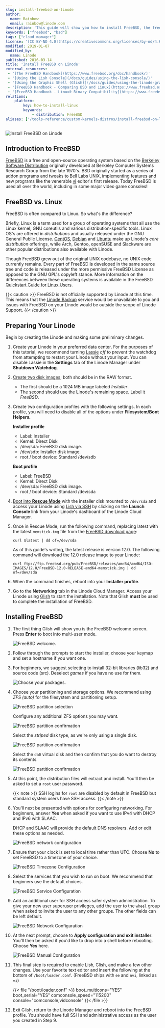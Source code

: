 ```yaml
---
slug: install-freebsd-on-linode
author:
  name: Rainbow
  email: rainbow@linode.com
description: 'This guide will show you how to install FreeBSD, the free and open source operating system based on the Berkeley Software Software Distribution from the late 1970s.'
keywords: ["freebsd", "bsd"]
tags: ["cloud manager"]
license: '[CC BY-ND 4.0](https://creativecommons.org/licenses/by-nd/4.0)'
modified: 2019-01-07
modified_by:
  name: Linode
published: 2016-03-14
title: 'Install FreeBSD on Linode'
external_resources:
 - '[The FreeBSD Handbook](https://www.freebsd.org/doc/handbook/)'
 - '[Using the Lish Console](/docs/guides/using-the-lish-console/)'
 - '[Using the Graphic Shell (Glish)](/docs/guides/using-the-linode-graphical-shell-glish/)'
 - '[FreeBSD Handbook - Comparing BSD and Linux](https://www.freebsd.org/doc/en/articles/explaining-bsd/comparing-bsd-and-linux.html)'
 - '[FreeBSD Handbook - Linux® Binary Compatibility](https://www.freebsd.org/doc/handbook/linuxemu.html)'
relations:
    platform:
        key: how-to-install-linux
        keywords:
            - distribution: FreeBSD
aliases: ['/tools-reference/custom-kernels-distros/install-freebsd-on-linode/']
---
```


![Install FreeBSD on Linode](install-freebsd-on-linode.png "Install FreeBSD on Linode")

## Introduction to FreeBSD

[FreeBSD](https://www.freebsd.org/) is a free and open-source operating system based on the [Berkeley Software Distribution](https://en.wikipedia.org/wiki/Berkeley_Software_Distribution) originally developed at Berkeley Computer Systems Research Group from the late 1970's. BSD originally started as a series of addon programs and tweaks to Bell Labs UNIX, implementing features and new programs like the venerable [vi](https://en.wikipedia.org/wiki/Vi) editor's first release. Today FreeBSD is used all over the world, including in some major video game consoles!

## FreeBSD vs. Linux

FreeBSD is often compared to Linux. So what's the difference?

Briefly, Linux is a term used for a group of operating systems that all use the Linux kernel, GNU coreutils and various distribution-specific tools. Linux OS's are offered in *distributions* and usually released under the GNU General Public License. [CentOS](https://www.centos.org/), [Debian](https://www.debian.org/) and [Ubuntu](http://www.ubuntu.com/) make up Linode's *core distribution* offerings, while Arch, Gentoo, openSUSE and Slackware are other popular distributions also available with Linode.

Though FreeBSD grew out of the original UNIX codebase, no UNIX code currently remains. Every part of FreeBSD is developed in the same source tree and code is released under the more permissive FreeBSD License as opposed to the GNU GPL's copyleft stance. More information on the differences between these operating systems is available in the FreeBSD [Quickstart Guide for Linux Users](https://www.freebsd.org/doc/en/articles/linux-users/article.html).

{{< caution >}}
FreeBSD is not officially supported by Linode at this time. This means that the [Linode Backup](/docs/platform/backup-service) service would be unavailable to you and issues with FreeBSD on your Linode would be outside the scope of Linode Support.
{{< /caution >}}

## Preparing Your Linode

Begin by creating the Linode and making some preliminary changes.

1.  Create your Linode in your preferred data center. For the purposes of this tutorial, we recommend turning [Lassie](/docs/uptime/monitoring-and-maintaining-your-server/#configuring-shutdown-watchdog) *off* to prevent the watchdog from attempting to restart your Linode without your input. You can disable Lassie in the **Settings** tab of the Linode Manager under **Shutdown Watchdog**.

2.  [Create two disk images](/docs/guides/disks-and-storage/#creating-a-disk); both should be in the RAW format.

    - The first should be a 1024 MB image labeled *Installer*.
    - The second should use the Linode's remaining space. Label it *FreeBSD*.

3.  Create two configuration profiles with the following settings. In each profile, you will need to disable all of the options under **Filesystem/Boot Helpers**.

    **Installer profile**

    - Label: Installer
    - Kernel: Direct Disk
    - /dev/sda: FreeBSD disk image.
    - /dev/sdb: Installer disk image.
    - root / boot device: Standard /dev/sdb

    **Boot profile**

    - Label: FreeBSD
    - Kernel: Direct Disk
    - /dev/sda: FreeBSD disk image.
    - root / boot device: Standard /dev/sda

4.  [Boot into **Rescue Mode**](/docs/troubleshooting/rescue-and-rebuild/#booting-into-rescue-mode) with the installer disk mounted to `/dev/sda` and access your Linode using [Lish via SSH](/docs/guides/using-the-lish-console/) by clicking on the **Launch Console** link from your Linode's dashboard of the Linode Cloud Manager.

5.  Once in Rescue Mode, run the following command, replacing latest with the latest `memstick.img` file from the [FreeBSD download page](ftp://ftp.freebsd.org/pub/FreeBSD/releases/amd64/amd64/ISO-IMAGES/):

        curl $latest | dd of=/dev/sda

    As of this guide's writing, the latest release is version 12.0. The following command will download the 12.0 release image to your Linode:

        curl ftp://ftp.freebsd.org/pub/FreeBSD/releases/amd64/amd64/ISO-IMAGES/12.0/FreeBSD-12.0-RELEASE-amd64-memstick.img | dd of=/dev/sda

6.  When the command finishes, reboot into your **Installer profile**.

7.  Go to the **Networking** tab in the Linode Cloud Manager. Access your Linode using [Glish](/docs/guides/using-the-linode-graphical-shell-glish/) to start the installation. Note that Glish **must** be used to complete the installation of FreeBSD.

## Installing FreeBSD

1.  The first thing Glish will show you is the FreeBSD welcome screen. Press **Enter** to boot into multi-user mode.

    ![FreeBSD welcome.](freebsd-welcome.png)

2.  Follow through the prompts to start the installer, choose your keymap and set a hostname if you want one.

3.  For beginners, we suggest selecting to install 32-bit libraries (lib32) and source code (src). Deselect *games* if you have no use for them.

    ![Choose your packages.](freebsd-optional-components.png)

4.  Choose your partitioning and storage options. We recommend using *ZFS (auto)* for the filesystem and partitioning setup.

    ![FreeBSD partition selection](freebsd-partitioning.png)

    Configure any additional ZFS options you may want.

    ![FreeBSD partition confirmation](freebsd-zfs-configuration1.png)

    Select the *striped* disk type, as we're only using a single disk.

    ![FreeBSD partition confirmation](freebsd-zfs-configuration2.png)

    Select the `da0` virtual disk and then confirm that you do want to destroy its contents.

    ![FreeBSD partition confirmation](freebsd-zfs-configuration3.png)

5.  At this point, the distribution files will extract and install. You'll then be asked to set a `root` user password.

    {{< note >}}
SSH logins for `root` are disabled by default in FreeBSD but standard system users have SSH access.
{{< /note >}}

6.  You'll next be presented with options for configuring networking. For beginners, answer **Yes** when asked if you want to use IPv4 with DHCP and IPv6 with SLAAC.

    DHCP and SLAAC will provide the default DNS resolvers. Add or edit these options as needed.

    ![FreeBSD network configuration](freebsd-network-configuration.png)

7.  Ensure that your clock is set to local time rather than UTC. Choose **No** to set FreeBSD to a timezone of your choice.

    ![FreeBSD Timezone Configuration](freebsd-timezone.png)

8.  Select the services that you wish to run on boot. We recommend that beginners use the default choices.

    ![FreeBSD Service Configuration](freebsd-services.png)

9.  Add an additional user for SSH access safer system administration. To give your new user superuser privileges, add the user to the `wheel` group when asked to invite the user to any other groups. The other fields can be left default.

    ![FreeBSD Network Configuration](freebsd-user-wheel.png)

10.  At the next prompt, choose to **Apply configuration and exit installer**. You'll then be asked if you'd like to drop into a shell before rebooting. Choose **Yes** here.

     ![FreeBSD Manual Configuration](freebsd-manual-config.png)

11.  This final step is required to enable Lish, Glish, and make a few other changes. Use your favorite text editor and insert the following at the bottom of `/boot/loader.conf`. (FreeBSD ships with `ee` and `nvi`, linked as `vi`)

     {{< file "/boot/loader.conf" >}}
boot_multicons="YES"
boot_serial="YES"
comconsole_speed="115200"
console="comconsole,vidconsole"
{{< /file >}}


12.  Exit Glish, return to the Linode Manager and reboot into the FreeBSD profile. You should have full SSH and administrative access as the user you created in Step 9.


